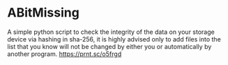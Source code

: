 # ABitMissing
A simple python script to check the integrity of the data on your storage device via hashing in sha-256, it is highly advised only to add files into the list that you know will not be changed by either you or automatically by another program.
<img>https://prnt.sc/o5frgd</img>
